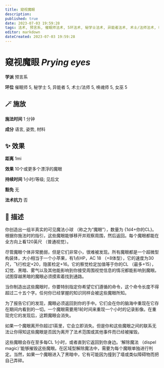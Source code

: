```yaml
---
title: 窥视魔眼
description: 
published: true
date: 2023-07-03 19:59:28
tags: 法术, 预言系, 催眠师法术, 5环法术, 秘学士法术, 异能者法术, 术士/法师法术, 唤魂师法术, 女巫法术
editor: markdown
dateCreated: 2023-07-03 19:59:28
---
```


# **窥视魔眼** *Prying eyes*

**学派** 预言系 

**环位** 催眠师 5, 秘学士 5, 异能者 5, 术士/法师 5, 唤魂师 5, 女巫 5

## 🪄 施放

**施法时间** 1 分钟

**成分** 语言, 姿势, 材料

## ✨ 效果  

**距离** 1mi 

**效果** 10个或更多个漂浮的魔眼 

**持续时间** 1小时/等级; 见后文 

**豁免** 无

**法术抗力** 否

## 📖 描述

你创造出一组半真实的可见魔法小球 （称之为“魔眼”），数量为 {1d4+你的CL}。根据你施法时的指引，这些魔眼能够移开并观察周围，然后返回。每个魔眼都能在全方向上看120英尺 （普通视觉）。

尽管魔眼个体非常脆弱，但是它们非常小，很难被发现。所有魔眼都是一个超微型构装体，大小相当于一个小苹果，有1点HP，AC 18 （+8体型），它的速度为30尺，飞行检定+20，隐匿检定+16。它的察觉检定加值等于你的CL （最多+15），幻觉、黑暗、雾气以及其他能影响到你接受周围视觉信息的情况都能影响到魔眼。试图穿越黑暗的魔眼必须摸索着找到通路。

当你制造出这些魔眼时，你要特别指定你希望它们遵循的命令，这个命令长度不得超过二十五个字。任何你已经掌握的知识同样会被这些魔眼所知。

为了报告它们的发现，魔眼必须返回到你的手中。它们会在你的脑海中重现在它存在期间内看到的一切。一个魔眼需要用1轮时间来重现一个小时的记录影像。在重现完它的发现后，这颗魔眼会消失。

如果一个魔眼离开你超过1英里，它会立即消失。但是你和这些魔眼之间的联系无法让你得知这些魔眼是否因为离开了法术范围或其他事件而已经被摧毁。

这些魔眼会存在至多每CL 1小时，或者直到它返回到你身边。‘解除魔法 （dispel magic）’能够摧毁这些魔眼。在区域型解除魔法中，需要为每个魔眼单独进行判定。当然，如果一个魔眼进入了黑暗中，它有可能因为撞到了墙或类似障碍物而把自己弄碎。
    